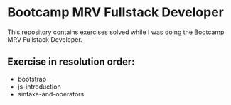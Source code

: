 # Bootcamp MRV Fullstack Developer
<p>This repository contains exercises solved while I was doing the Bootcamp MRV Fullstack Developer.</p>

## Exercise in resolution order:
- bootstrap
- js-introduction
- sintaxe-and-operators 
